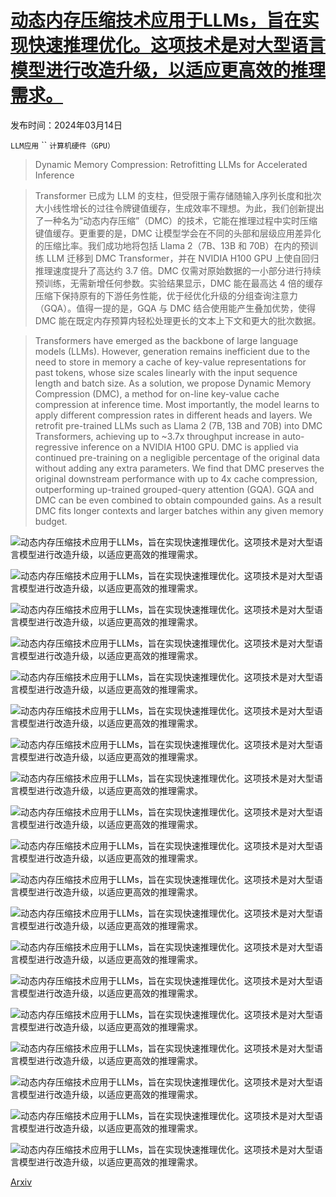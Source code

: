 # [动态内存压缩技术应用于LLMs，旨在实现快速推理优化。这项技术是对大型语言模型进行改造升级，以适应更高效的推理需求。](https://arxiv.org/abs/2403.09636)

发布时间：2024年03月14日

`LLM应用` `` `计算机硬件（GPU）`

> Dynamic Memory Compression: Retrofitting LLMs for Accelerated Inference

> Transformer 已成为 LLM 的支柱，但受限于需存储随输入序列长度和批次大小线性增长的过往令牌键值缓存，生成效率不理想。为此，我们创新提出了一种名为“动态内存压缩”（DMC）的技术，它能在推理过程中实时压缩键值缓存。更重要的是，DMC 让模型学会在不同的头部和层级应用差异化的压缩比率。我们成功地将包括 Llama 2（7B、13B 和 70B）在内的预训练 LLM 迁移到 DMC Transformer，并在 NVIDIA H100 GPU 上使自回归推理速度提升了高达约 3.7 倍。DMC 仅需对原始数据的一小部分进行持续预训练，无需新增任何参数。实验结果显示，DMC 能在最高达 4 倍的缓存压缩下保持原有的下游任务性能，优于经优化升级的分组查询注意力（GQA）。值得一提的是，GQA 与 DMC 结合使用能产生叠加优势，使得 DMC 能在既定内存预算内轻松处理更长的文本上下文和更大的批次数据。

> Transformers have emerged as the backbone of large language models (LLMs). However, generation remains inefficient due to the need to store in memory a cache of key-value representations for past tokens, whose size scales linearly with the input sequence length and batch size. As a solution, we propose Dynamic Memory Compression (DMC), a method for on-line key-value cache compression at inference time. Most importantly, the model learns to apply different compression rates in different heads and layers. We retrofit pre-trained LLMs such as Llama 2 (7B, 13B and 70B) into DMC Transformers, achieving up to ~3.7x throughput increase in auto-regressive inference on a NVIDIA H100 GPU. DMC is applied via continued pre-training on a negligible percentage of the original data without adding any extra parameters. We find that DMC preserves the original downstream performance with up to 4x cache compression, outperforming up-trained grouped-query attention (GQA). GQA and DMC can be even combined to obtain compounded gains. As a result DMC fits longer contexts and larger batches within any given memory budget.

![动态内存压缩技术应用于LLMs，旨在实现快速推理优化。这项技术是对大型语言模型进行改造升级，以适应更高效的推理需求。](../../../paper_images/2403.09636/x1.png)

![动态内存压缩技术应用于LLMs，旨在实现快速推理优化。这项技术是对大型语言模型进行改造升级，以适应更高效的推理需求。](../../../paper_images/2403.09636/x2.png)

![动态内存压缩技术应用于LLMs，旨在实现快速推理优化。这项技术是对大型语言模型进行改造升级，以适应更高效的推理需求。](../../../paper_images/2403.09636/x3.png)

![动态内存压缩技术应用于LLMs，旨在实现快速推理优化。这项技术是对大型语言模型进行改造升级，以适应更高效的推理需求。](../../../paper_images/2403.09636/x4.png)

![动态内存压缩技术应用于LLMs，旨在实现快速推理优化。这项技术是对大型语言模型进行改造升级，以适应更高效的推理需求。](../../../paper_images/2403.09636/x5.png)

![动态内存压缩技术应用于LLMs，旨在实现快速推理优化。这项技术是对大型语言模型进行改造升级，以适应更高效的推理需求。](../../../paper_images/2403.09636/x6.png)

![动态内存压缩技术应用于LLMs，旨在实现快速推理优化。这项技术是对大型语言模型进行改造升级，以适应更高效的推理需求。](../../../paper_images/2403.09636/x7.png)

![动态内存压缩技术应用于LLMs，旨在实现快速推理优化。这项技术是对大型语言模型进行改造升级，以适应更高效的推理需求。](../../../paper_images/2403.09636/x8.png)

![动态内存压缩技术应用于LLMs，旨在实现快速推理优化。这项技术是对大型语言模型进行改造升级，以适应更高效的推理需求。](../../../paper_images/2403.09636/x9.png)

![动态内存压缩技术应用于LLMs，旨在实现快速推理优化。这项技术是对大型语言模型进行改造升级，以适应更高效的推理需求。](../../../paper_images/2403.09636/x10.png)

![动态内存压缩技术应用于LLMs，旨在实现快速推理优化。这项技术是对大型语言模型进行改造升级，以适应更高效的推理需求。](../../../paper_images/2403.09636/x11.png)

![动态内存压缩技术应用于LLMs，旨在实现快速推理优化。这项技术是对大型语言模型进行改造升级，以适应更高效的推理需求。](../../../paper_images/2403.09636/x12.png)

![动态内存压缩技术应用于LLMs，旨在实现快速推理优化。这项技术是对大型语言模型进行改造升级，以适应更高效的推理需求。](../../../paper_images/2403.09636/x13.png)

![动态内存压缩技术应用于LLMs，旨在实现快速推理优化。这项技术是对大型语言模型进行改造升级，以适应更高效的推理需求。](../../../paper_images/2403.09636/x14.png)

![动态内存压缩技术应用于LLMs，旨在实现快速推理优化。这项技术是对大型语言模型进行改造升级，以适应更高效的推理需求。](../../../paper_images/2403.09636/x15.png)

![动态内存压缩技术应用于LLMs，旨在实现快速推理优化。这项技术是对大型语言模型进行改造升级，以适应更高效的推理需求。](../../../paper_images/2403.09636/x16.png)

![动态内存压缩技术应用于LLMs，旨在实现快速推理优化。这项技术是对大型语言模型进行改造升级，以适应更高效的推理需求。](../../../paper_images/2403.09636/x17.png)

![动态内存压缩技术应用于LLMs，旨在实现快速推理优化。这项技术是对大型语言模型进行改造升级，以适应更高效的推理需求。](../../../paper_images/2403.09636/x18.png)

![动态内存压缩技术应用于LLMs，旨在实现快速推理优化。这项技术是对大型语言模型进行改造升级，以适应更高效的推理需求。](../../../paper_images/2403.09636/x19.png)

[Arxiv](https://arxiv.org/abs/2403.09636)